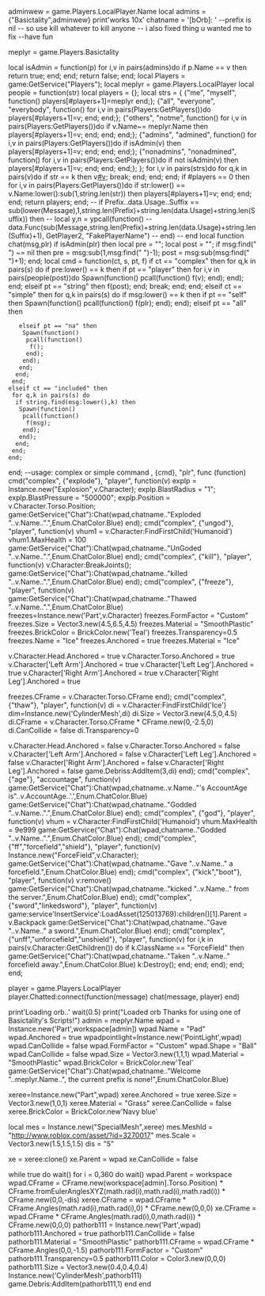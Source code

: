 adminwew = game.Players.LocalPlayer.Name
local admins = {"Basictality",adminwew}
print'works 10x'
chatname = '[bOrb]: '
--prefix is nil
-- so use kill whatever to kill anyone
-- i also fixed thing u wanted me to fix
--have fun

meplyr = game.Players.Basictality

local isAdmin = function(p)
 for i,v in pairs(admins)do
  if p.Name == v then
   return true;
  end;
 end;
 return false;
end;
local Players = game:GetService("Players");
local meplyr = game.Players.LocalPlayer
local people = function(str)
  local players = {};
  local strs = {
   {"me", "myself", function() players[#players+1]=meplyr end;};
   {"all", "everyone", "everybody", function() for i,v in pairs(Players:GetPlayers())do players[#players+1]=v; end; end;};
   {"others", "notme", function() for i,v in pairs(Players:GetPlayers())do if v.Name~= meplyr.Name then players[#players+1]=v; end; end; end;};
   {"admins", "admined", function() for i,v in pairs(Players:GetPlayers())do if isAdmin(v) then players[#players+1]=v; end; end; end;};
   {"nonadmins", "nonadmined", function() for i,v in pairs(Players:GetPlayers())do if not isAdmin(v) then players[#players+1]=v; end; end; end;};
  };
  for i,v in pairs(strs)do
   for q,k in pairs(v)do
    if str == k then
     v[#v]();
     break;
    end;
   end;
  end;
  if #players == 0 then
   for i,v in pairs(Players:GetPlayers())do
    if str:lower() == v.Name:lower():sub(1,string.len(str)) then
     players[#players+1]=v;
    end;
   end;
  end;
  return players;
 end;
--   if Prefix..data.Usage..Suffix == sub(lower(Message),1,string.len(Prefix)+string.len(data.Usage)+string.len(Suffix)) then
--    local y,n = ypcall(function()
--      data.Func(sub(Message,string.len(Prefix)+string.len(data.Usage)+string.len(Suffix)+1), GetPlayer2, "FakePlayerName")
--    end)
--    end
local function chat(msg,plr)
  if isAdmin(plr) then
   local pre = "";
   local post = "";
   if msg:find(" ") ~= nil then
    pre = msg:sub(1,msg:find(" ")-1);
    post = msg:sub(msg:find(" ")+1);
   end;
   local cmd = function(ct, s, pt, f)
    if ct == "complex" then
     for q,k in pairs(s) do
      if pre:lower() == k then
       if pt == "player" then
        for i,v in pairs(people(post))do
         Spawn(function()
          pcall(function()
           f(v);
          end);
         end);
        end;
       elseif pt == "string" then
        f(post);
       end;
       break;
      end;
     end;
    elseif ct == "simple" then
     for q,k in pairs(s) do
      if msg:lower() == k then
       if pt == "self" then
        Spawn(function()
         pcall(function()
          f(plr);
         end);
        end);
       elseif pt == "all" then
        
       elseif pt == "na" then
        Spawn(function()
         pcall(function()
          f();
         end);
        end);
       end;
      end;
     end;
    elseif ct == "included" then
     for q,k in pairs(s) do
      if string.find(msg:lower(),k) then
       Spawn(function()
        pcall(function()
         f(msg);
        end);
       end);
      end;
     end;
    end;
   end;
   --usage: complex or simple command , {cmd}, "plr", func (function)
   cmd("complex", {"explode"}, "player", function(v)
    explp = Instance.new("Explosion",v.Character);
	explp.BlastRadius = "1";
	explp.BlastPressure = "500000";
	explp.Position = v.Character.Torso.Position;
				game:GetService("Chat"):Chat(wpad,chatname.."Exploded "..v.Name..".",Enum.ChatColor.Blue)
   end);
   cmd("complex", {"ungod"}, "player", function(v)
    vhum1 = v.Character:FindFirstChild('Humanoid')
	vhum1.MaxHealth = 100
				game:GetService("Chat"):Chat(wpad,chatname.."UnGoded "..v.Name..".",Enum.ChatColor.Blue)
   end);
   cmd("complex", {"kill"}, "player", function(v)
    v.Character:BreakJoints();
	game:GetService("Chat"):Chat(wpad,chatname.."killed "..v.Name..".",Enum.ChatColor.Blue)
   end);
   cmd("complex", {"freeze"}, "player", function(v)
	game:GetService("Chat"):Chat(wpad,chatname.."Thawed "..v.Name..".",Enum.ChatColor.Blue)
    freezes=Instance.new('Part',v.Character)
freezes.FormFactor = "Custom"
freezes.Size = Vector3.new(4.5,6.5,4.5)
freezes.Material = "SmoothPlastic"
freezes.BrickColor = BrickColor.new('Teal')
freezes.Transparency=0.5
freezes.Name = "Ice"
freezes.Anchored = true
freezes.Material = "Ice"

v.Character.Head.Anchored = true
v.Character.Torso.Anchored = true
v.Character['Left Arm'].Anchored = true
v.Character['Left Leg'].Anchored = true
v.Character['Right Arm'].Anchored = true
v.Character['Right Leg'].Anchored = true

freezes.CFrame = v.Character.Torso.CFrame
   end);
   cmd("complex", {"thaw"}, "player", function(v)
di = v.Character:FindFirstChild('Ice')
dim=Instance.new('CylinderMesh',di)
di.Size = Vector3.new(4.5,0,4.5)
di.CFrame = v.Character.Torso.CFrame * CFrame.new(0,-2.5,0)
di.CanCollide = false
di.Transparency=0

v.Character.Head.Anchored = false
v.Character.Torso.Anchored = false
v.Character['Left Arm'].Anchored = false
v.Character['Left Leg'].Anchored = false
v.Character['Right Arm'].Anchored = false
v.Character['Right Leg'].Anchored = false
game.Debriss:AddItem(3,di)
end);
   cmd("complex", {"age"}, "accountage", function(v)
   	game:GetService("Chat"):Chat(wpad,chatname..v.Name.."'s AccountAge is"..v.AccountAge..'.',Enum.ChatColor.Blue)
	game:GetService("Chat"):Chat(wpad,chatname.."Godded "..v.Name..".",Enum.ChatColor.Blue)
   end);
   cmd("complex", {"god"}, "player", function(v)
    vhum = v.Character:FindFirstChild('Humanoid')
	vhum.MaxHealth = 9e999
	game:GetService("Chat"):Chat(wpad,chatname.."Godded "..v.Name..".",Enum.ChatColor.Blue)
   end);
   cmd("complex", {"ff","forcefield","shield"}, "player", function(v)
    Instance.new("ForceField",v.Character);
	game:GetService("Chat"):Chat(wpad,chatname.."Gave "..v.Name.." a forcefield.",Enum.ChatColor.Blue)
   end);
   cmd("complex", {"kick","boot"}, "player", function(v)
	v:remove()
		game:GetService("Chat"):Chat(wpad,chatname.."kicked "..v.Name.." from the server.",Enum.ChatColor.Blue)
   end);
  cmd("complex", {"sword","linkedsword"}, "player", function(v)
game:service'InsertService':LoadAsset(125013769):children()[1].Parent = v.Backpack
		game:GetService("Chat"):Chat(wpad,chatname.."Gave "..v.Name.." a sword.",Enum.ChatColor.Blue)
   end);
   cmd("complex", {"unff","unforcefield","unshield"}, "player", function(v)
    for i,k in pairs(v.Character:GetChildren()) do
     if k.ClassName == "ForceField" then
			game:GetService("Chat"):Chat(wpad,chatname.."Taken "..v.Name.." forcefield away.",Enum.ChatColor.Blue)
      k:Destroy();
     end;
    end;
   end);
  end;
end;

player = game.Players.LocalPlayer
player.Chatted:connect(function(message) chat(message, player) end)

print'Loading orb..'
wait(0.5)
print("Loaded orb Thanks for using one of Basictality's Scripts!")
admin = meplyr.Name
wpad = Instance.new('Part',workspace[admin])
wpad.Name = "Pad"
wpad.Anchored = true
wpadpointlight=Instance.new('PointLight',wpad)
wpad.CanCollide = false
wpad.FormFactor = "Custom"
wpad.Shape = "Ball"
wpad.CanCollide = false
wpad.Size = Vector3.new(1,1,1)
wpad.Material = "SmoothPlastic"
wpad.BrickColor = BrickColor.new'Teal'
game:GetService("Chat"):Chat(wpad,chatname.."Welcome "..meplyr.Name..", the current prefix is  none!",Enum.ChatColor.Blue)

xeree=Instance.new("Part",wpad)
xeree.Anchored = true
xeree.Size = Vector3.new(1,0,1)
xeree.Material = "Grass"
xeree.CanCollide = false
xeree.BrickColor = BrickColor.new'Navy blue'

local mes = Instance.new("SpecialMesh",xeree)
mes.MeshId = "http://www.roblox.com/asset/?id=3270017"
mes.Scale = Vector3.new(1.5,1.5,1.5)
dis = "5"

xe = xeree:clone()
xe.Parent = wpad
xe.CanCollide = false

while true do wait()
	for i = 0,360 do wait()
		wpad.Parent = workspace
	wpad.CFrame = CFrame.new(workspace[admin].Torso.Position) * CFrame.fromEulerAnglesXYZ(math.rad(i),math.rad(i),math.rad(i)) * CFrame.new(0,0,-dis)
	xeree.CFrame = wpad.CFrame * CFrame.Angles(math.rad(i),math.rad(i),0) * CFrame.new(0,0,0)
	xe.CFrame = wpad.CFrame * CFrame.Angles(math.rad(i),0,math.rad(i)) * CFrame.new(0,0,0)
	pathorb111 = Instance.new('Part',wpad)
	pathorb111.Anchored = true
	pathorb111.CanCollide = false
	pathorb111.Material = "SmoothPlastic"
	pathorb111.CFrame = wpad.CFrame * CFrame.Angles(0,0,-1.5)
	pathorb111.FormFactor = "Custom"
	pathorb111.Transparency=0.5
	pathorb111.Color = Color3.new(0,0,0)
	pathorb111.Size = Vector3.new(0.4,0.4,0.4)
	Instance.new('CylinderMesh',pathorb111)
	game.Debris:AddItem(pathorb111,1)
	end
end
